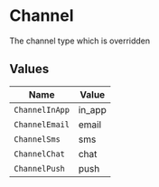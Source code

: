 # Channel

The channel type which is overridden


## Values

| Name           | Value          |
| -------------- | -------------- |
| `ChannelInApp` | in_app         |
| `ChannelEmail` | email          |
| `ChannelSms`   | sms            |
| `ChannelChat`  | chat           |
| `ChannelPush`  | push           |